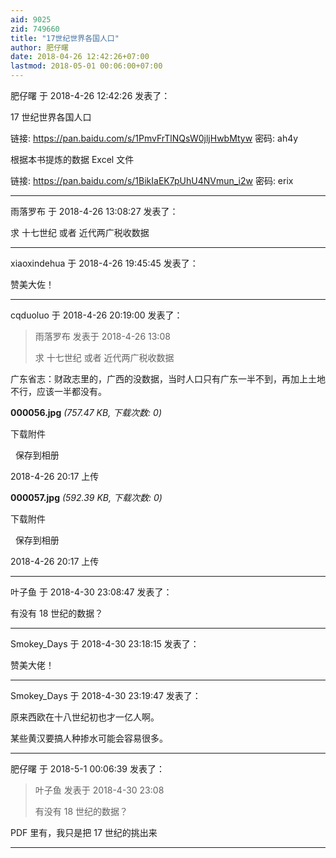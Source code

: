 ```yaml
---
aid: 9025
zid: 749660
title: "17世纪世界各国人口"
author: 肥仔曙
date: 2018-04-26 12:42:26+07:00
lastmod: 2018-05-01 00:06:00+07:00
---
```


肥仔曙 于 2018-4-26 12:42:26 发表了：

17 世纪世界各国人口

链接:
https://pan.baidu.com/s/1PmvFrTlNQsW0jljHwbMtyw
密码: ah4y

根据本书提炼的数据 Excel 文件

链接:
https://pan.baidu.com/s/1BikIaEK7pUhU4NVmun_i2w
密码: erix

---

雨落罗布 于 2018-4-26 13:08:27 发表了：

求 十七世纪 或者 近代两广税收数据

---

xiaoxindehua 于 2018-4-26 19:45:45 发表了：

赞美大佐！

---

cqduoluo 于 2018-4-26 20:19:00 发表了：

> 雨落罗布 发表于 2018-4-26 13:08
>
> 求 十七世纪 或者 近代两广税收数据

广东省志：财政志里的，广西的没数据，当时人口只有广东一半不到，再加上土地不行，应该一半都没有。

**000056.jpg** _(757.47 KB, 下载次数: 0)_

下载附件

&nbsp;
保存到相册

2018-4-26 20:17 上传

**000057.jpg** _(592.39 KB, 下载次数: 0)_

下载附件

&nbsp;
保存到相册

2018-4-26 20:17 上传

---

叶子鱼 于 2018-4-30 23:08:47 发表了：

有没有 18 世纪的数据？

---

Smokey_Days 于 2018-4-30 23:18:15 发表了：

赞美大佬！

---

Smokey_Days 于 2018-4-30 23:19:47 发表了：

原来西欧在十八世纪初也才一亿人啊。

某些黄汉要搞人种掺水可能会容易很多。

---

肥仔曙 于 2018-5-1 00:06:39 发表了：

> 叶子鱼 发表于 2018-4-30 23:08
>
> 有没有 18 世纪的数据？

PDF 里有，我只是把 17 世纪的挑出来

---
